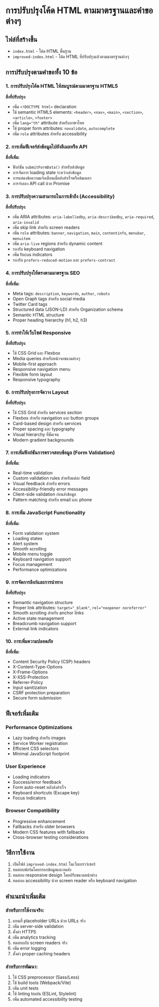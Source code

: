 # การปรับปรุงโค้ด HTML ตามมาตรฐานและคำขอต่างๆ

## ไฟล์ที่สร้างขึ้น
- `index.html` - โค้ด HTML พื้นฐาน
- `improved-index.html` - โค้ด HTML ที่ปรับปรุงแล้วตามมาตรฐานต่างๆ

## การปรับปรุงตามคำขอทั้ง 10 ข้อ

### 1. การปรับปรุงโค้ด HTML ให้สมบูรณ์ตามมาตรฐาน HTML5

**สิ่งที่ปรับปรุง:**
- เพิ่ม `<!DOCTYPE html>` declaration
- ใช้ semantic HTML5 elements: `<header>`, `<nav>`, `<main>`, `<section>`, `<article>`, `<footer>`
- เพิ่ม `lang="th"` attribute สำหรับภาษาไทย
- ใช้ proper form attributes: `novalidate`, `autocomplete`
- เพิ่ม `role` attributes สำหรับ accessibility

### 2. การเพิ่มฟีเจอร์ส่งข้อมูลไปยังอีเมลหรือ API

**สิ่งที่เพิ่ม:**
- ฟังก์ชัน `submitFormData()` สำหรับส่งข้อมูล
- การจัดการ loading state ระหว่างส่งข้อมูล
- การแสดงข้อความแจ้งเตือนเมื่อส่งสำเร็จหรือล้มเหลว
- การจำลอง API call ด้วย Promise

### 3. การปรับปรุงความสามารถในการเข้าถึง (Accessibility)

**สิ่งที่ปรับปรุง:**
- เพิ่ม ARIA attributes: `aria-labelledby`, `aria-describedby`, `aria-required`, `aria-invalid`
- เพิ่ม skip link สำหรับ screen readers
- เพิ่ม `role` attributes: `banner`, `navigation`, `main`, `contentinfo`, `menubar`, `menuitem`
- เพิ่ม `aria-live` regions สำหรับ dynamic content
- รองรับ keyboard navigation
- เพิ่ม focus indicators
- รองรับ `prefers-reduced-motion` และ `prefers-contrast`

### 4. การปรับปรุงให้ตรงตามมาตรฐาน SEO

**สิ่งที่เพิ่ม:**
- Meta tags: `description`, `keywords`, `author`, `robots`
- Open Graph tags สำหรับ social media
- Twitter Card tags
- Structured data (JSON-LD) สำหรับ Organization schema
- Semantic HTML structure
- Proper heading hierarchy (h1, h2, h3)

### 5. การทำให้เว็บไซต์ Responsive

**สิ่งที่ปรับปรุง:**
- ใช้ CSS Grid และ Flexbox
- Media queries สำหรับหน้าจอขนาดต่างๆ
- Mobile-first approach
- Responsive navigation menu
- Flexible form layout
- Responsive typography

### 6. การปรับปรุงการจัดวาง Layout

**สิ่งที่ปรับปรุง:**
- ใช้ CSS Grid สำหรับ services section
- Flexbox สำหรับ navigation และ button groups
- Card-based design สำหรับ services
- Proper spacing และ typography
- Visual hierarchy ที่ชัดเจน
- Modern gradient backgrounds

### 7. การเพิ่มฟังก์ชันการตรวจสอบข้อมูล (Form Validation)

**สิ่งที่เพิ่ม:**
- Real-time validation
- Custom validation rules สำหรับแต่ละ field
- Visual feedback สำหรับ errors
- Accessibility-friendly error messages
- Client-side validation ก่อนส่งข้อมูล
- Pattern matching สำหรับ email และ phone

### 8. การเพิ่ม JavaScript Functionality

**สิ่งที่เพิ่ม:**
- Form validation system
- Loading states
- Alert system
- Smooth scrolling
- Mobile menu toggle
- Keyboard navigation support
- Focus management
- Performance optimizations

### 9. การจัดการลิงก์และการนำทาง

**สิ่งที่ปรับปรุง:**
- Semantic navigation structure
- Proper link attributes: `target="_blank"`, `rel="noopener noreferrer"`
- Smooth scrolling สำหรับ anchor links
- Active state management
- Breadcrumb navigation support
- External link indicators

### 10. การเพิ่มความปลอดภัย

**สิ่งที่เพิ่ม:**
- Content Security Policy (CSP) headers
- X-Content-Type-Options
- X-Frame-Options
- X-XSS-Protection
- Referrer-Policy
- Input sanitization
- CSRF protection preparation
- Secure form submission

## ฟีเจอร์เพิ่มเติม

### Performance Optimizations
- Lazy loading สำหรับ images
- Service Worker registration
- Efficient CSS selectors
- Minimal JavaScript footprint

### User Experience
- Loading indicators
- Success/error feedback
- Form auto-reset หลังส่งสำเร็จ
- Keyboard shortcuts (Escape key)
- Focus indicators

### Browser Compatibility
- Progressive enhancement
- Fallbacks สำหรับ older browsers
- Modern CSS features with fallbacks
- Cross-browser testing considerations

## วิธีการใช้งาน

1. เปิดไฟล์ `improved-index.html` ในเว็บเบราว์เซอร์
2. ทดสอบฟอร์มโดยกรอกข้อมูลและกดส่ง
3. ทดสอบ responsive design โดยปรับขนาดหน้าต่าง
4. ทดสอบ accessibility ด้วย screen reader หรือ keyboard navigation

## คำแนะนำเพิ่มเติม

### สำหรับการใช้งานจริง:
1. แทนที่ placeholder URLs ด้วย URLs จริง
2. เพิ่ม server-side validation
3. ตั้งค่า HTTPS
4. เพิ่ม analytics tracking
5. ทดสอบกับ screen readers จริง
6. เพิ่ม error logging
7. ตั้งค่า proper caching headers

### สำหรับการพัฒนา:
1. ใช้ CSS preprocessor (Sass/Less)
2. ใช้ build tools (Webpack/Vite)
3. เพิ่ม unit tests
4. ใช้ linting tools (ESLint, Stylelint)
5. เพิ่ม automated accessibility testing 